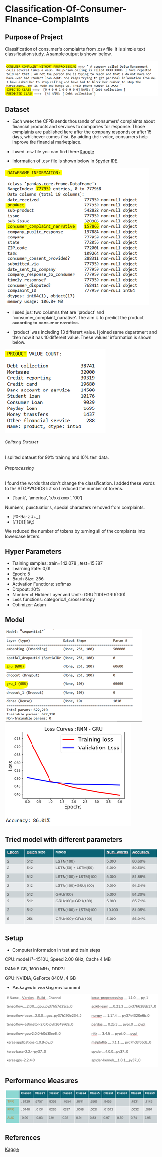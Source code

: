 # Classification-Of-Consumer-Finance-Complaints

## Purpose of Project

Classification of consumer's complaints from .csv file. It is simple text classification study. A sample output is shown below.

![GitHub Logo](https://github.com/nursultanbolel/Classification-Of-Consumer-Finance-Complaints/blob/master/images/sample_output.PNG)

## Dataset
- Each week the CFPB sends thousands of consumers’ complaints about financial products and services to companies for response. Those complaints are published here after the company responds or after 15 days, whichever comes first. By adding their voice, consumers help improve the financial marketplace.

- I used .csv file  you can find there [Kaggle](https://www.kaggle.com/cfpb/us-consumer-finance-complaints)

- Information of .csv file is shown below in Spyder IDE.

![GitHub Logo](https://github.com/nursultanbolel/Classification-Of-Consumer-Finance-Complaints/blob/master/images/dataframe_inf.png)

- I used just two columns that are 'product' and 'consumer_complaint_narrative'. The aim is to predict the product according to consumer narrative.

- 'product' was including 13 different value. I joined same department and then now it has 10 different value. These values' information is shown below.

![GitHub Logo](https://github.com/nursultanbolel/Classification-Of-Consumer-Finance-Complaints/blob/master/images/product_inf.png)


###### Splitting Dataset

 I splited dataset for 90% training and 10% test data. 
 
 ###### Preprocessing
 
I found the words that don't change the classification. I added  these words to the STOPWORDS list so I reduced the number of tokens.

 - ['bank', 'america', 'x/xx/xxxx', '00'] 

Numbers, punctuations, special characters removed from complaints.

- [^0-9a-z #+_]
- [/(){}\[\]\|@,;] 

We reduced the number of tokens by turning all of the complaints into lowercase letters.

## Hyper Parameters

- Training samples: train=142.078 , test=15.787
- Learning Rate: 0,01
- Epoch: 5
- Batch Size: 256
- Activation Functions: softmax
- Dropout: 20%
- Number of Hidden Layer and Units: GRU(100)+GRU(100)
- Loss functions: categorical_crossentropy
- Optimizer: Adam


## Model

![GitHub Logo](https://github.com/nursultanbolel/Classification-Of-Consumer-Finance-Complaints/blob/master/images/model1.png)
![GitHub Logo](https://github.com/nursultanbolel/Classification-Of-Consumer-Finance-Complaints/blob/master/images/model2.png)

## Tried model with different parameters
![GitHub Logo](https://github.com/nursultanbolel/Classification-Of-Consumer-Finance-Complaints/blob/master/images/diff_value.PNG)

## Setup

- Computer information in test and train steps

CPU: model i7-4510U, Speed 2.00 GHz, Cache 4 MB 

RAM: 8 GB,  1600 MHz, DDR3L 

GPU: NVIDIA,  GeForce 840M,  4 GB

- Packages in working  environment

![GitHub Logo](https://github.com/nursultanbolel/Classification-Of-Consumer-Finance-Complaints/blob/master/images/packages.PNG)

## Performance Measures
![GitHub Logo](https://github.com/nursultanbolel/Classification-Of-Consumer-Finance-Complaints/blob/master/images/performance.PNG)

 ## References
 [Kaggle](http://github.com)
